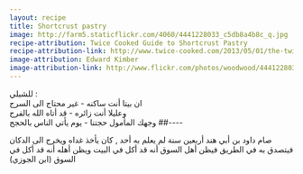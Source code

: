 ```yaml
---
layout: recipe
title: Shortcrust pastry
image: http://farm5.staticflickr.com/4060/4441228033_c5db8a4b8c_q.jpg
recipe-attribution: Twice Cooked Guide to Shortcrust Pastry
recipe-attribution-link: http://www.twice-cooked.com/2013/05/01/the-twice-cooked-guide-to-shortcrust-pastry/
image-attribution: Edward Kimber
image-attribution-link: http://www.flickr.com/photos/woodwood/4441228033/
---
```



	
للشبلي :    
ان بيتا أنت ساكنه - غير محتاج الى السرج    
وعليلا أنت زائره - قد أتاه الله بالفرج    
وجهك المأمول حجتنا - يوم يأتي الناس بالحجج
##----    
	
صام داود بن أبي هند أربعين سنة لم يعلم به أحد , كان يأخذ غداه ويخرج الى الدكان فيتصدق به في الطريق فيظن أهل السوق أنه قد أكل في البيت ويظن أهله أنه قد أكل في السوق (ابن الجوزي)
